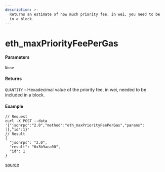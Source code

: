 ```yaml
---
description: >-
  Returns an estimate of how much priority fee, in wei, you need to be included
  in a block.
---
```


# eth\_maxPriorityFeePerGas

#### Parameters

`None`

#### Returns

`QUANTITY` - Hexadecimal value of the priority fee, in wei, needed to be included in a block.

#### Example

```
// Request
curl -X POST --data '{"jsonrpc":"2.0","method":"eth_maxPriorityFeePerGas","params":[],"id":1}'
// Result
{
  "jsonrpc": "2.0",
  "result": "0x3b9aca00",
  "id": 1
}
```

[source](https://docs.infura.io/api/networks/ethereum/json-rpc-methods/eth\_maxpriorityfeepergas)

